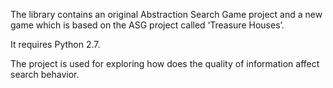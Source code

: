 The library contains an original Abstraction Search Game project and a new game which is based on the ASG project called ‘Treasure Houses’.

It requires Python 2.7.

The project is used for exploring how does the quality of information affect search behavior.
